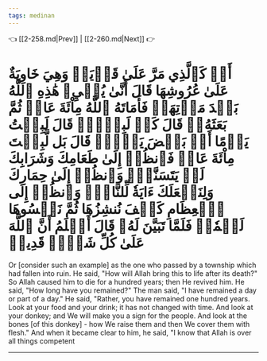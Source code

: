 ```yaml
---
tags: medinan
---
```


👈 [[2-258.md|Prev]] | [[2-260.md|Next]] 👉

# أَوۡ كَٱلَّذِي مَرَّ عَلَىٰ قَرۡيَةٖ وَهِيَ خَاوِيَةٌ عَلَىٰ عُرُوشِهَا قَالَ أَنَّىٰ يُحۡيِۦ هَٰذِهِ ٱللَّهُ بَعۡدَ مَوۡتِهَاۖ فَأَمَاتَهُ ٱللَّهُ مِاْئَةَ عَامٖ ثُمَّ بَعَثَهُۥۖ قَالَ كَمۡ لَبِثۡتَۖ قَالَ لَبِثۡتُ يَوۡمًا أَوۡ بَعۡضَ يَوۡمٖۖ قَالَ بَل لَّبِثۡتَ مِاْئَةَ عَامٖ فَٱنظُرۡ إِلَىٰ طَعَامِكَ وَشَرَابِكَ لَمۡ يَتَسَنَّهۡۖ وَٱنظُرۡ إِلَىٰ حِمَارِكَ وَلِنَجۡعَلَكَ ءَايَةٗ لِّلنَّاسِۖ وَٱنظُرۡ إِلَى ٱلۡعِظَامِ كَيۡفَ نُنشِزُهَا ثُمَّ نَكۡسُوهَا لَحۡمٗاۚ فَلَمَّا تَبَيَّنَ لَهُۥ قَالَ أَعۡلَمُ أَنَّ ٱللَّهَ عَلَىٰ كُلِّ شَيۡءٖ قَدِيرٞ

Or [consider such an example] as the one who passed by a township which had fallen into ruin. He said, "How will Allah bring this to life after its death?" So Allah caused him to die for a hundred years; then He revived him. He said, "How long have you remained?" The man said, "I have remained a day or part of a day." He said, "Rather, you have remained one hundred years. Look at your food and your drink; it has not changed with time. And look at your donkey; and We will make you a sign for the people. And look at the bones [of this donkey] - how We raise them and then We cover them with flesh." And when it became clear to him, he said, "I know that Allah is over all things competent

---

